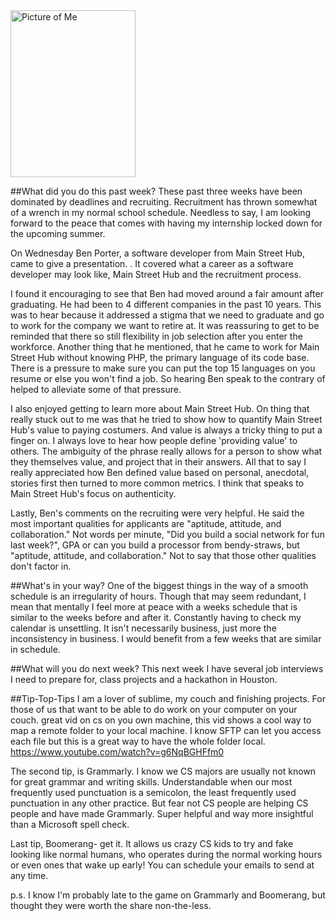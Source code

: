 <d1>
  <img src="http://i1273.photobucket.com/albums/y419/WesleyDraper/IMG_0212_zpstpkb40fv.jpg" alt="Picture of Me" style="width:200px;height:267px;">
</d1>

##What did you do this past week?
These past three weeks have been dominated by deadlines and recruiting. Recruitment has thrown somewhat of a wrench in my normal school schedule. Needless to say, I am looking forward to the peace that comes with having my internship locked down for the upcoming summer.

On Wednesday Ben Porter, a software developer from Main Street Hub, came to give a presentation. . It covered what a career as a software developer may look like, Main Street Hub and the recruitment process. 

I found it encouraging to see that Ben had moved around a fair amount after graduating. He had been to 4 different companies in the past 10 years. This was to hear because it addressed a stigma that we need to graduate and go to work for the company we want to retire at. It was reassuring to get to be reminded that there so still flexibility in job selection after you enter the workforce. Another thing that he mentioned, that he came to work for Main Street Hub without knowing PHP, the primary language of its code base. There is a pressure to make sure you can put the top 15 languages on you resume or else you won't find a job. So hearing Ben speak to the contrary of helped to alleviate some of that pressure. 

I also enjoyed getting to learn more about Main Street Hub. On thing that really stuck out to me was that he tried to show how to quantify  Main Street Hub's value to paying costumers. And value is always a tricky thing to put a finger on. I always love to hear how people define 'providing value' to others. The ambiguity of the phrase really allows for a person to show what they themselves value, and project that in their answers. All that to say I really appreciated how Ben defined value based on personal, anecdotal, stories first then turned to more common metrics.  I think that speaks to Main Street Hub's focus on authenticity.

Lastly, Ben's  comments on the recruiting were very helpful. He said the most important qualities for applicants are "aptitude, attitude, and collaboration." Not words per minute, "Did you build a social network for fun last week?", GPA or can you build a processor from bendy-straws, but "aptitude, attitude, and collaboration." Not to say that those other qualities don't factor in. 

##What's in your way?
One of the biggest things in the way of a smooth schedule is an irregularity of hours. Though that may seem redundant, I mean that mentally I feel more at peace with a weeks schedule that is similar to the weeks before and after it.  Constantly having to check my calendar is unsettling. It isn't necessarily business, just more the inconsistency in business.  I would benefit from a few weeks that are similar in schedule. 

##What will you do next week?
This next week I have several job interviews I need to prepare for, class projects and a hackathon in Houston. 

##Tip-Top-Tips 
I am a lover of sublime, my couch and finishing projects. For those of us that want to be able to do work on your computer on your couch. 
great vid on cs on you own machine, this vid shows a cool way to map a remote folder to your local machine. I know SFTP can let you access each file but this is a great way to have the whole folder local.  https://www.youtube.com/watch?v=g6NqBGHFfm0

The second tip, is Grammarly. I know we CS majors are usually not known for great grammar and writing skills. Understandable when our most frequently used punctuation is a semicolon, the least frequently used punctuation in any other practice. But fear not CS people are helping CS people and have made Grammarly. Super helpful and way more insightful than a Microsoft spell check.

Last tip, Boomerang- get it. It allows us crazy CS kids to try and fake looking like normal humans, who operates during the normal working hours or even ones that wake up early! You can schedule your emails to send at any time. 

p.s. I know I'm probably late to the game on Grammarly and Boomerang, but thought they were worth the share non-the-less.
